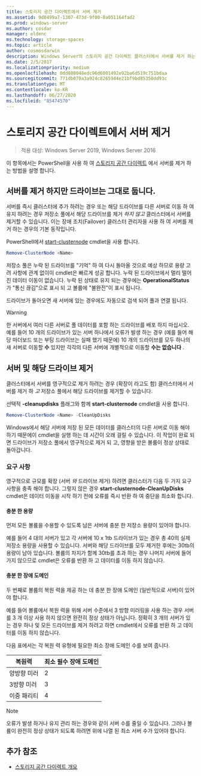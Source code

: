 ```yaml
---
title: 스토리지 공간 다이렉트에서 서버 제거
ms.assetid: 9d8499a7-1307-473d-9f00-8a051164fad2
ms.prod: windows-server
ms.author: cosdar
manager: eldenc
ms.technology: storage-spaces
ms.topic: article
author: cosmosdarwin
description: Windows Server의 스토리지 공간 다이렉트 클러스터에서 서버를 제거 하는 방법
ms.date: 2/5/2017
ms.localizationpriority: medium
ms.openlocfilehash: 0dd888048edc96d6001492e92ba6d519c751bdaa
ms.sourcegitcommit: 771db070a3a924c8265944e21bf9bd85350dd93c
ms.translationtype: MT
ms.contentlocale: ko-KR
ms.lasthandoff: 06/27/2020
ms.locfileid: "85474570"
---
```

# <a name="removing-servers-in-storage-spaces-direct"></a>스토리지 공간 다이렉트에서 서버 제거

>적용 대상: Windows Server 2019, Windows Server 2016

이 항목에서는 PowerShell을 사용 하 여 [스토리지 공간 다이렉트](storage-spaces-direct-overview.md) 에서 서버를 제거 하는 방법을 설명 합니다.

## <a name="remove-a-server-but-leave-its-drives"></a>서버를 제거 하지만 드라이브는 그대로 둡니다.

서버를 즉시 클러스터에 추가 하려는 경우 또는 해당 드라이브를 다른 서버로 이동 하 여 유지 하려는 경우 저장소 풀에서 해당 드라이브를 제거 *하지 않고* 클러스터에서 서버를 제거할 수 있습니다. 이는 장애 조치(Failover) 클러스터 관리자을 사용 하 여 서버를 제거 하는 경우의 기본 동작입니다.

PowerShell에서 [start-clusternode](https://technet.microsoft.com/library/hh847251.aspx) cmdlet을 사용 합니다.

```PowerShell
Remove-ClusterNode <Name>
```

저장소 풀은 누락 된 드라이브를 "기억" 하 여 다시 돌아올 것으로 예상 하므로 용량 고려 사항에 관계 없이이 cmdlet은 빠르게 성공 합니다. 누락 된 드라이브에서 멀리 떨어진 데이터 이동이 없습니다. 누락 된 상태로 유지 되는 경우에는 **OperationalStatus** 가 "통신 끊김"으로 표시 되 고 볼륨에 "불완전"이 표시 됩니다.

드라이브가 돌아오면 새 서버에 있는 경우에도 자동으로 검색 되어 풀과 연결 됩니다.

   >[!WARNING]
   > 한 서버에서 여러 다른 서버로 풀 데이터를 포함 하는 드라이브를 배포 하지 마십시오. 예를 들어 10 개의 드라이브가 있는 서버 하나에서 오류가 발생 하는 경우 (예를 들어 해당 마더보드 또는 부팅 드라이브는 실패 했기 때문에) 10 개의 드라이브를 모두 하나의 새 서버로 이동할 **수** 있지만 각각의 다른 서버에 개별적으로 이동할 **수는 없습니다** .

## <a name="remove-a-server-and-its-drives"></a>서버 및 해당 드라이브 제거

클러스터에서 서버를 영구적으로 제거 하려는 경우 (확장이 라고도 함) 클러스터에서 서버를 제거 하 *고* 저장소 풀에서 해당 드라이브를 제거할 수 있습니다.

선택적 **-cleanupdisks** 플래그와 함께 **start-clusternode** cmdlet을 사용 합니다.

```PowerShell
Remove-ClusterNode <Name> -CleanUpDisks
```

Windows에서 해당 서버에 저장 된 모든 데이터를 클러스터의 다른 서버로 이동 해야 하기 때문에이 cmdlet을 실행 하는 데 시간이 오래 걸릴 수 있습니다. 이 작업이 완료 되 면 드라이브가 저장소 풀에서 영구적으로 제거 되 고, 영향을 받은 볼륨이 정상 상태로 돌아갑니다.

### <a name="requirements"></a>요구 사항

영구적으로 규모를 확장 (서버 *와* 드라이브 제거) 하려면 클러스터가 다음 두 가지 요구 사항을 충족 해야 합니다. 그렇지 않은 경우 **start-clusternode-CleanUpDisks** cmdlet은 데이터 이동을 시작 하기 전에 오류를 즉시 반환 하 여 중단을 최소화 합니다.

#### <a name="enough-capacity"></a>충분 한 용량

먼저 모든 볼륨을 수용할 수 있도록 남은 서버에 충분 한 저장소 용량이 있어야 합니다.

예를 들어 4 대의 서버가 있고 각 서버에 10 x 1tb 드라이브가 있는 경우 총 40의 실제 저장소 용량을 사용할 수 있습니다. 서버와 해당 드라이브를 모두 제거한 후에는 30tb의 용량이 남아 있습니다. 볼륨의 차지가 함께 30tb를 초과 하는 경우 나머지 서버에 들어가지 않으므로 cmdlet은 오류를 반환 하 고 데이터를 이동 하지 않습니다.

#### <a name="enough-fault-domains"></a>충분 한 장애 도메인

두 번째로 볼륨의 복원 력을 제공 하는 데 충분 한 장애 도메인 (일반적으로 서버)이 있어야 합니다.

예를 들어 볼륨에서 복원 력을 위해 서버 수준에서 3 방향 미러링을 사용 하는 경우 서버를 3 개 이상 사용 하지 않으면 완전히 정상 상태가 아닙니다. 정확히 3 개의 서버가 있는 경우 하나 및 모든 드라이브를 제거 하려고 하면 cmdlet에서 오류를 반환 하 고 데이터를 이동 하지 않습니다.

다음 표에서는 각 복원 력 유형에 필요한 최소 장애 도메인 수를 보여 줍니다.

|    복원력          |    최소 필수 장애 도메인   |
|------------------------|-------------------------------------|
|    양방향 미러      |    2                                |
|    3방향 미러    |    3                                |
|    이중 패리티         |    4                                |

   >[!NOTE]
   > 오류가 발생 하거나 유지 관리 하는 경우와 같이 서버 수를 줄일 수 있습니다. 그러나 볼륨이 완전히 정상 상태가 되도록 하려면 위에 나열 된 최소 서버 수가 있어야 합니다.

## <a name="additional-references"></a>추가 참조

- [스토리지 공간 다이렉트 개요](storage-spaces-direct-overview.md)
